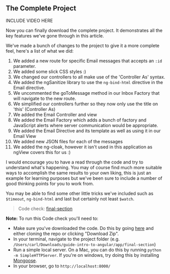 ## The Complete Project

INCLUDE VIDEO HERE

Now you can finally download the complete project. It demonstrates all the key features we've gone through in this article.

We've made a bunch of changes to the project to give it a more complete feel, here's a list of what we did:

1. We added a new route for specific Email messages that accepts an `:id` parameter.
2. We added some slick CSS styles :)
3. We changed our controllers to all make use of the 'Controller As' syntax.
4. We added the ngSanitize library to use the `ng-bind-html` directive in the Email directive.
5. We uncommented the goToMessage method in our Inbox Factory that will navigate to the new route.
6. We simplified our controllers further so they now only use the title on 'this' (Controller As)
7. We added the Email Controller and view
8. We added the Email Factory which adds a bunch of factory and JavaScript alerts where server communication would be appropriate.
9. We added the Email Directive and its template as well as using it in our Email View
10. We added new JSON files for each of the messages
11. We added the ng-cloak, however it isn't used in this application as ngView covers this for us :)

I would encourage you to have a read through the code and try to understand what's happening. You may of course find much more suitable ways to accomplish the same results to your own liking, this is just an example for learning purposes but we've been sure to include a number of good thinking points for you to work from.

You may be able to find some other little tricks we've included such as `$timeout`, `ng-bind-html` and last but certainly not least `$watch`.

> Code check: [final-section](https://github.com/Thinkful/guide-intro-to-angular/tree/master/clean/final-section)

__Note:__ To run this Code check you'll need to:
- Make sure you've downloaded the code. Do this by going [here](https://github.com/Thinkful/guide-intro-to-angular/tree/clean) and either cloning the repo or clicking "Download Zip".
- In your terminal, navigate to the project folder (e.g. `/Users/carl/Downloads/guide-intro-to-angular/app/final-section`)
- Run a simple local server. On a Mac, you can do this by running `python -m SimpleHTTPServer`. If you're on windows, try doing this by installing [Mongoose](https://code.google.com/p/mongoose/).
- In your browser, go to `http://localhost:8000/`
